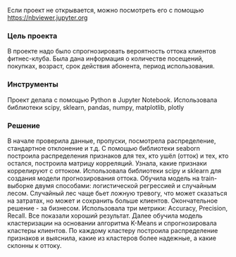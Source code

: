 Если проект не открывается, можно посмотреть его с помощью  https://nbviewer.jupyter.org 
### Цель проекта
 В проекте надо было спрогнозировать вероятность оттока клиентов фитнес-клуба. Была дана
информация о количестве посещений, покупках, возраст, срок действия абонента, период
использования. 
### Инструменты
Проект делала с помощью Python в Jupyter Notebook. Использовала библиотеки scipy, sklearn, pandas, numpy, matplotlib, plotly
### Решение
В начале проверила данные, пропуски, посмотрела распределение, стандартное отклонение и т.д. С помощью библиотеки seaborn
построила распределения признаков для тех, кто ушёл (отток) и тех, кто остался, построила матрицу
корреляций. Узнала, какие признаки коррелируют с оттоком. Использовала библиотеки scipy и sklearn
для создания модели прогнозирования оттока. Обучила модель на train-выборке двумя способами:
логистической регрессией и случайным лесом. Случайный лес чаще бьет ложную тревогу, что может
сказаться на затратах, но может и сохранить больше клиентов. Окончательное решение - за бизнесом.
Использовала три метрики: Accuracy, Precision, Recall. Все показали хороший результат. Далее обучила
модель кластеризации на основании алгоритма K-Means и спрогнозировала кластеры клиентов. По
каждому кластеру построила распределение признаков и выяснила, какие из кластеров более
надежные, а какие склонны к оттоку.
